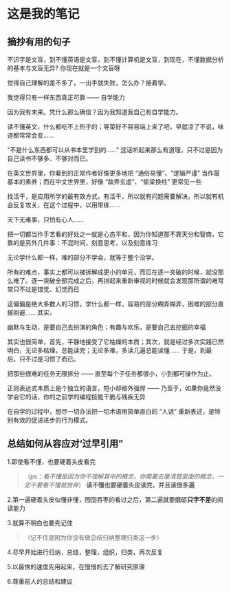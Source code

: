 # 这是我的笔记

## 摘抄有用的句子

不识字是文盲，到不懂英语是文盲，到不懂计算机是文盲，到现在，不懂数据分析的基本与文盲无异?
你现在就是一个文盲呀

觉得自己理解的差不多了，一出手就失败，怎么办？接着学。

我觉得只有一样东西真正可靠 —— 自学能力

因为我有未来。凭什么那么确信？因为我知道我自己有自学能力。

读不懂英文，什么都吃不上热乎的；等菜好不容易端上来了吧，早就凉了不说，味道都常常会变……

“不是什么东西都可以从书本里学到的……” 这话听起来那么有道理，只不过是因为自己读书不够多、不够对而已。

在英文世界里，你看到的正常作者好像更多地把 “通俗易懂”、“逻辑严谨” 当作最基本的素养；而在中文世界里，好像 “故弄玄虚”、“偷梁换柱” 更常见一些

找活干，是应用所学的最有效方式，有活干，所以就有问题需要解决，所以就有机会反复攻关，在这个过程中，以用带练……

天下无难事，只怕有心人……

把一切都当作手艺看的好处之一就是心态平和，因为你知道那不靠天分和智商，它靠的是另外几件事：不混时间，刻意思考，以及刻意练习

无论学什么都一样，难的部分不学会，就等于整个没学。

所有的难点，事实上都可以被拆解成更小的单元，而后在逐一突破的时候，就没那么难了。逐一突破全部完成之后，再拼起来重新审视的时候就会发现那所谓的难常常只不过是错觉、幻觉而已

这偏偏是绝大多数人的习惯，学什么都一样，容易的部分糊弄糊弄，困难的部分直接回避…… 其实，

幽默与生动，是要自己去扮演的角色；有趣与欢乐，是要自己去挖掘的幸福 

其实也很简单，首先，平静地接受了它枯燥的本质；其次，就是经过多次实践已然明白，无论多枯燥，总能读完；无论多难，多读几遍总能读懂…… 于是，到最后，只不过是习惯了而已。

把那些很难的任务无限拆分 —— 直至每个子任务都很小，小到都可操作为止。

正则表达式本质上是个独立的语言，短小却格外强悍 —— 乃至于，如果你竟然没学会它的话，你的之前学的编程技能干脆与残疾无异

在自学的过程中，想尽一切办法把一切术语用简单直白的 “人话” 重新表述，是特别有效的促进进步的行为模式。



## 总结如何从容应对‘过早引用”

1.即使看不懂，也要硬着头皮看完
> （ps：*看不懂是因为你不理解其中的概念，你需要去厘清楚里面的概念，一定不要看不懂就放弃*）
**读不懂也要硬着头皮读完，并且读很多遍**

2.第一遍硬着头皮似懂非懂，囫囵吞枣的看过之后，第二遍就要磨砺**只字不差**的阅读能力

3.就算不明白也要先记住
> （记不住是因为你没有做总结归纳整理归类这一步）

4.尽早开始进行归纳，总结，整理，组织，归类，再次反复

5.以最快的速度先用起来，在慢慢的去了解研究原理

6.尊重前人的总结和建议








